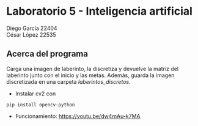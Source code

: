 # Laboratorio 5 - Inteligencia artificial

Diego García 22404 <br/>
César López 22535

## Acerca del programa

Carga una imagen de laberinto, la discretiza y devuelve la matriz del laberinto junto con el inicio y las metas. Además, guarda la imagen discretizada en una carpeta _laberintos_discretos_.

- Instalar cv2 con

```
pip install opencv-python

```

- Funcionamiento:
  https://youtu.be/dw4mAu-k7MA
